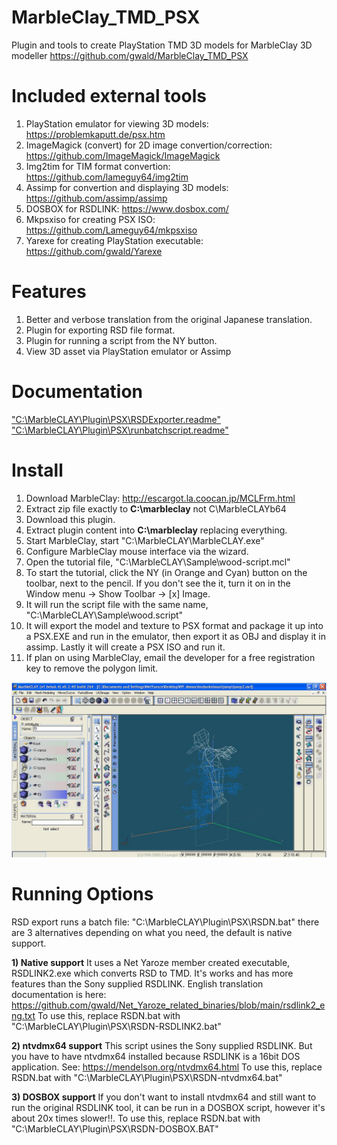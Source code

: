 # MarbleClay_TMD_PSX
Plugin and tools to create PlayStation TMD 3D models for MarbleClay 3D modeller
https://github.com/gwald/MarbleClay_TMD_PSX

# Included external tools
1. PlayStation emulator for viewing 3D models: https://problemkaputt.de/psx.htm
2. ImageMagick (convert) for 2D image convertion/correction: https://github.com/ImageMagick/ImageMagick
3. Img2tim for TIM format convertion: https://github.com/lameguy64/img2tim
4. Assimp for convertion and displaying 3D models: https://github.com/assimp/assimp
5. DOSBOX for RSDLINK: https://www.dosbox.com/
6. Mkpsxiso for creating PSX ISO: https://github.com/Lameguy64/mkpsxiso
7. Yarexe for creating PlayStation executable: https://github.com/gwald/Yarexe


# Features
1. Better and verbose translation from the original Japanese translation.
2. Plugin for exporting RSD file format.
3. Plugin for running a script from the NY button.
4. View 3D asset via PlayStation emulator or Assimp

# Documentation
["C:\MarbleCLAY\Plugin\PSX\RSDExporter.readme"](https://github.com/gwald/MarbleClay_TMD_PSX/blob/main/Plugin/PSX/RSDExporter.readme)
["C:\MarbleCLAY\Plugin\PSX\runbatchscript.readme"](https://github.com/gwald/MarbleClay_TMD_PSX/blob/main/Plugin/PSX/runbatchscript.readme)

# Install

1. Download MarbleClay: http://escargot.la.coocan.jp/MCLFrm.html
2. Extract zip file exactly to **C:\marbleclay** not C\MarbleCLAYb64
3. Download this plugin.
4. Extract plugin content into **C:\marbleclay** replacing everything.
5. Start MarbleClay, start "C:\MarbleCLAY\MarbleCLAY.exe"
6. Configure MarbleClay mouse interface via the wizard.
7. Open the tutorial file, "C:\MarbleCLAY\Sample\wood-script.mcl"
8. To start the tutorial, click the NY (in Orange and Cyan) button on the toolbar, next to the pencil. If you don't see the it, turn it on in the Window menu -> Show Toolbar -> [x] Image.
9. It will run the script file with the same name, "C:\MarbleCLAY\Sample\wood.script"
10. It will export the model and texture to PSX format and package it up into a PSX.EXE and run in the emulator, then export it as OBJ and display it in assimp. Lastly it will create a PSX ISO and run it.
11. If plan on using MarbleClay, email the developer for a free registration key to remove the polygon limit.

![](https://github.com/gwald/MarbleClay_TMD_PSX/blob/main/HelpImg/eng_extra/multi_pos.jpg?raw=true)


# Running Options
RSD export runs a batch file: "C:\MarbleCLAY\Plugin\PSX\RSDN.bat" there are 3 alternatives depending on what you need, the default is native support.

**1) Native support**
It uses a Net Yaroze member created executable, RSDLINK2.exe which converts RSD to TMD. It's works and has more features than the Sony supplied RSDLINK.
English translation documentation is here: https://github.com/gwald/Net_Yaroze_related_binaries/blob/main/rsdlink2_eng.txt
To use this, replace RSDN.bat with "C:\MarbleCLAY\Plugin\PSX\RSDN-RSDLINK2.bat"


**2) ntvdmx64 support**
This script usines the Sony supplied RSDLINK.
But you have to have ntvdmx64 installed because RSDLINK is a 16bit DOS application.
See: https://mendelson.org/ntvdmx64.html
To use this, replace RSDN.bat with "C:\MarbleCLAY\Plugin\PSX\RSDN-ntvdmx64.bat"


**3) DOSBOX support**
If you don't want to install ntvdmx64 and still want to run the original RSDLINK tool, it can be run in a DOSBOX script, however it's about 20x times slower!!.
To use this, replace RSDN.bat with "C:\MarbleCLAY\Plugin\PSX\RSDN-DOSBOX.BAT"

